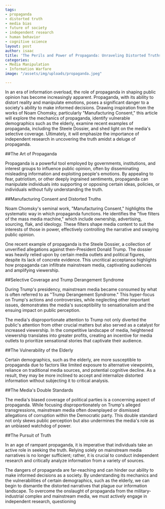 ```yaml
---
tags:
- propaganda
- distorted truth
- media bias
- future of society
- independent research
- human behavior
- cognitive science
layout: post
author: isaac
title: 'The Perils and Power of Propaganda: Unraveling Distorted Truths'
categories:
- Media Manipulation
- Information Warfare
image: "/assets/img/uploads/propaganda.jpeg"

---
```

In an era of information overload, the role of propaganda in shaping public opinion has become increasingly apparent. Propaganda, with its ability to distort reality and manipulate emotions, poses a significant danger to a society's ability to make informed decisions. Drawing inspiration from the works of Noam Chomsky, particularly "Manufacturing Consent," this article will explore the mechanics of propaganda, identify vulnerable demographics such as the elderly, examine recent examples of propaganda, including the Steele Dossier, and shed light on the media's selective coverage. Ultimately, it will emphasize the importance of independent research in uncovering the truth amidst a deluge of propaganda.

##The Art of Propaganda

Propaganda is a powerful tool employed by governments, institutions, and interest groups to influence public opinion, often by disseminating misleading information and exploiting people's emotions. By appealing to fear, patriotism, or other deeply ingrained sentiments, propaganda can manipulate individuals into supporting or opposing certain ideas, policies, or individuals without fully understanding the truth.

##Manufacturing Consent and Distorted Truths

Noam Chomsky's seminal work, "Manufacturing Consent," highlights the systematic way in which propaganda functions. He identifies the "five filters of the mass media machine," which include ownership, advertising, sourcing, flak, and ideology. These filters shape media content to suit the interests of those in power, effectively controlling the narrative and swaying public opinion.

One recent example of propaganda is the Steele Dossier, a collection of unverified allegations against then-President Donald Trump. The dossier was heavily relied upon by certain media outlets and political figures, despite its lack of concrete evidence. This uncritical acceptance highlights how propaganda can infiltrate mainstream media, captivating audiences and amplifying viewership.

##Selective Coverage and Trump Derangement Syndrome

During Trump's presidency, mainstream media became consumed by what is often referred to as "Trump Derangement Syndrome." This hyper-focus on Trump's actions and controversies, while neglecting other important issues, demonstrates the media's susceptibility to sensationalism and the ensuing impact on public perception.

The media's disproportionate attention to Trump not only diverted the public's attention from other crucial matters but also served as a catalyst for increased viewership. In the competitive landscape of media, heightened viewership translates into greater profits, creating an incentive for media outlets to prioritize sensational stories that captivate their audience.

##The Vulnerability of the Elderly

Certain demographics, such as the elderly, are more susceptible to propaganda due to factors like limited exposure to alternative viewpoints, reliance on traditional media sources, and potential cognitive decline. As a result, they may be more inclined to accept and internalize distorted information without subjecting it to critical analysis.

##The Media's Double Standards

The media's biased coverage of political parties is a concerning aspect of propaganda. While focusing disproportionately on Trump's alleged transgressions, mainstream media often downplayed or dismissed allegations of corruption within the Democratic party. This double standard not only skews public perception but also undermines the media's role as an unbiased watchdog of power.

##The Pursuit of Truth

In an age of rampant propaganda, it is imperative that individuals take an active role in seeking the truth. Relying solely on mainstream media narratives is no longer sufficient; rather, it is crucial to conduct independent research and critically analyze information from a variety of sources.

The dangers of propaganda are far-reaching and can hinder our ability to make informed decisions as a society. By understanding its mechanics and the vulnerabilities of certain demographics, such as the elderly, we can begin to dismantle the distorted narratives that plague our information landscape. To overcome the onslaught of propaganda from the military-industrial complex and mainstream media, we must actively engage in independent research, questioning
